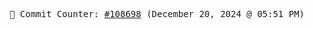 <p align="center">
    <samp>
        📮 Commit Counter: <a href="https://github.com/Javascript-void0/Javascript-void0/commits/main">#108698</a> (December 20, 2024 @ 05:51 PM)
    </samp>
</p>
